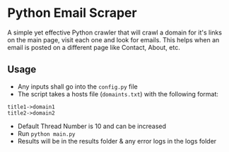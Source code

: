 # Python Email Scraper
A simple yet effective Python crawler that will crawl a domain for it's links on the main page, visit each one and look for emails. This helps when an email is posted on a different page like Contact, About, etc.

## Usage
* Any inputs shall go into the `config.py` file
* The script takes a hosts file (`domaints.txt`) with the following format:
```
title1->domain1
title2->domain2
```
* Default Thread Number is 10 and can be increased
* Run `python main.py`
* Results will be in the results folder & any error logs in the logs folder